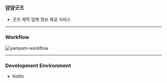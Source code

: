 ### 얌얌굿즈

- 굿즈 제작 업체 정보 제공 서비스

------

### Workflow

![yamyam-workflow](./public/images/yamyam-workflow.jpeg)

------

### Development Environment

- Kotlin
